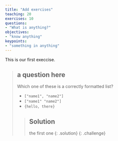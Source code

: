 ```yaml
---
title: "Add exercises"
teaching: 20
exercises: 10
questions:
- "What is anything?"
objectives:
- "know anything"
keypoints:
- "something in anything"
---
```


This is our first execcise.

> ## a question here
> 
> Which one of these is a correctly formatted list?
> - `["name1", "name2"]`
> - `["name1" "name2"]`
> - `{hello, there}`
> 
> > ## Solution
> > 
> > the first one
> {: .solution}
{: .challenge}
